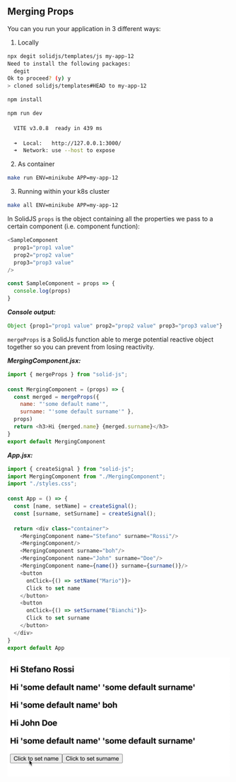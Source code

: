 ## Merging Props

You can you run your application in 3 different ways:
1. Locally 
```bash
npx degit solidjs/templates/js my-app-12
Need to install the following packages:
  degit
Ok to proceed? (y) y
> cloned solidjs/templates#HEAD to my-app-12
```

```bash
npm install
```
```bash
npm run dev

  VITE v3.0.8  ready in 439 ms

  ➜  Local:   http://127.0.0.1:3000/
  ➜  Network: use --host to expose

```
2. As container
```bash
make run ENV=minikube APP=my-app-12
```

3. Running within your k8s cluster
```bash
make all ENV=minikube APP=my-app-12
```

In SolidJS `props` is the object containing all the properties we pass to a certain component (i.e. component function):
```js
<SampleComponent 
  prop1="prop1 value"
  prop2="prop2 value"
  prop3="prop3 value"
/>
```

```js
const SampleComponent = props => {
  console.log(props)
}
```
***Console output:***
```js
Object {prop1="prop1 value" prop2="prop2 value" prop3="prop3 value"}
```
`mergeProps` is a SolidJs function able to merge potential reactive object together so you can prevent from losing reactivity.

***MergingComponent.jsx:*** 
```js
import { mergeProps } from "solid-js";

const MergingComponent = (props) => {
  const merged = mergeProps({ 
    name: "'some default name'", 
    surname: "'some default surname'" }, 
  props)
  return <h3>Hi {merged.name} {merged.surname}</h3>
}
export default MergingComponent
```
***App.jsx:*** 
```js
import { createSignal } from "solid-js";
import MergingComponent from "./MergingComponent";
import "./styles.css";

const App = () => {
  const [name, setName] = createSignal();
  const [surname, setSurname] = createSignal();

  return <div class="container">
    <MergingComponent name="Stefano" surname="Rossi"/>
    <MergingComponent/>
    <MergingComponent surname="boh"/>
    <MergingComponent name="John" surname="Doe"/>
    <MergingComponent name={name()} surname={surname()}/>
    <button 
      onClick={() => setName("Mario")}>
      Click to set name
    </button>
    <button 
      onClick={() => setSurname("Bianchi")}>
      Click to set surname
    </button>
  </div>
}
export default App
```

![image-001](./images-and-diagrams/image-001.gif) 

